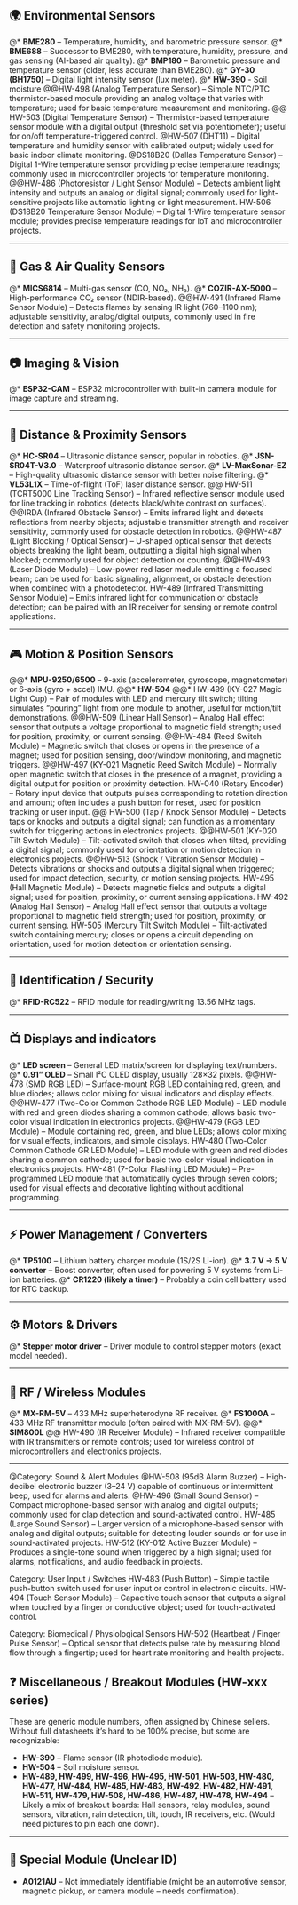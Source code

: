 ## 🌍 Environmental Sensors

@* **BME280** – Temperature, humidity, and barometric pressure sensor.
@* **BME688** – Successor to BME280, with temperature, humidity, pressure, and gas sensing (AI-based air quality).
@* **BMP180** – Barometric pressure and temperature sensor (older, less accurate than BME280).
@* **GY-30 (BH1750)** – Digital light intensity sensor (lux meter).
@* **HW-390** - Soil moisture
@@HW-498 (Analog Temperature Sensor) – Simple NTC/PTC thermistor-based module providing an analog voltage that varies with temperature; used for basic temperature measurement and monitoring.
@@ HW-503 (Digital Temperature Sensor) – Thermistor-based temperature sensor module with a digital output (threshold set via potentiometer); useful for on/off temperature-triggered control.
@HW-507 (DHT11) – Digital temperature and humidity sensor with calibrated output; widely used for basic indoor climate monitoring.
@DS18B20 (Dallas Temperature Sensor) – Digital 1-Wire temperature sensor providing precise temperature readings; commonly used in microcontroller projects for temperature monitoring.
@@HW-486 (Photoresistor / Light Sensor Module) – Detects ambient light intensity and outputs an analog or digital signal; commonly used for light-sensitive projects like automatic lighting or light measurement.
HW-506 (DS18B20 Temperature Sensor Module) – Digital 1-Wire temperature sensor module; provides precise temperature readings for IoT and microcontroller projects.

---

## 🧪 Gas & Air Quality Sensors

@* **MICS6814** – Multi-gas sensor (CO, NO₂, NH₃).
@* **COZIR-AX-5000** – High-performance CO₂ sensor (NDIR-based).
@@HW-491 (Infrared Flame Sensor Module) – Detects flames by sensing IR light (760–1100 nm); adjustable sensitivity, analog/digital outputs, commonly used in fire detection and safety monitoring projects.

---

## 📷 Imaging & Vision

@* **ESP32-CAM** – ESP32 microcontroller with built-in camera module for image capture and streaming.

---

## 📡 Distance & Proximity Sensors

@* **HC-SR04** – Ultrasonic distance sensor, popular in robotics.
@* **JSN-SR04T-V3.0** – Waterproof ultrasonic distance sensor.
@* **LV-MaxSonar-EZ** – High-quality ultrasonic distance sensor with better noise filtering.
@* **VL53L1X** – Time-of-flight (ToF) laser distance sensor.
@@ HW-511 (TCRT5000 Line Tracking Sensor) – Infrared reflective sensor module used for line tracking in robotics (detects black/white contrast on surfaces).
@@IRDA (Infrared Obstacle Sensor) – Emits infrared light and detects reflections from nearby objects; adjustable transmitter strength and receiver sensitivity, commonly used for obstacle detection in robotics.
@@HW-487 (Light Blocking / Optical Sensor) – U-shaped optical sensor that detects objects breaking the light beam, outputting a digital high signal when blocked; commonly used for object detection or counting.
@@HW-493 (Laser Diode Module) – Low-power red laser module emitting a focused beam; can be used for basic signaling, alignment, or obstacle detection when combined with a photodetector.
HW-489 (Infrared Transmitting Sensor Module) – Emits infrared light for communication or obstacle detection; can be paired with an IR receiver for sensing or remote control applications.


---

## 🎮 Motion & Position Sensors

@@* **MPU-9250/6500** – 9-axis (accelerometer, gyroscope, magnetometer) or 6-axis (gyro + accel) IMU.
@@* **HW-504**
@@* HW-499 (KY-027 Magic Light Cup) – Pair of modules with LED and mercury tilt switch; tilting simulates “pouring” light from one module to another, useful for motion/tilt demonstrations.
@@HW-509 (Linear Hall Sensor) – Analog Hall effect sensor that outputs a voltage proportional to magnetic field strength; used for position, proximity, or current sensing.
@@HW-484 (Reed Switch Module) – Magnetic switch that closes or opens in the presence of a magnet; used for position sensing, door/window monitoring, and magnetic triggers.
@@HW-497 (KY-021 Magnetic Reed Switch Module) – Normally open magnetic switch that closes in the presence of a magnet, providing a digital output for position or proximity detection.
HW-040 (Rotary Encoder) – Rotary input device that outputs pulses corresponding to rotation direction and amount; often includes a push button for reset, used for position tracking or user input.
@@ HW-500 (Tap / Knock Sensor Module) – Detects taps or knocks and outputs a digital signal; can function as a momentary switch for triggering actions in electronics projects.
@@HW-501 (KY-020 Tilt Switch Module) – Tilt-activated switch that closes when tilted, providing a digital signal; commonly used for orientation or motion detection in electronics projects.
@@HW-513 (Shock / Vibration Sensor Module) – Detects vibrations or shocks and outputs a digital signal when triggered; used for impact detection, security, or motion sensing projects.
HW-495 (Hall Magnetic Module) – Detects magnetic fields and outputs a digital signal; used for position, proximity, or current sensing applications.
HW-492 (Analog Hall Sensor) – Analog Hall effect sensor that outputs a voltage proportional to magnetic field strength; used for position, proximity, or current sensing.
HW-505 (Mercury Tilt Switch Module) – Tilt-activated switch containing mercury; closes or opens a circuit depending on orientation, used for motion detection or orientation sensing.

---

## 🔑 Identification / Security

@* **RFID-RC522** – RFID module for reading/writing 13.56 MHz tags.

---

## 📺 Displays and indicators

@* **LED screen** – General LED matrix/screen for displaying text/numbers.
@* **0.91” OLED** – Small I²C OLED display, usually 128×32 pixels.
@@HW-478 (SMD RGB LED) – Surface-mount RGB LED containing red, green, and blue diodes; allows color mixing for visual indicators and display effects.
@@HW-477 (Two-Color Common Cathode RGB LED Module) – LED module with red and green diodes sharing a common cathode; allows basic two-color visual indication in electronics projects.
@@HW-479 (RGB LED Module) – Module containing red, green, and blue LEDs; allows color mixing for visual effects, indicators, and simple displays.
HW-480 (Two-Color Common Cathode GR LED Module) – LED module with green and red diodes sharing a common cathode; used for basic two-color visual indication in electronics projects.
HW-481 (7-Color Flashing LED Module) – Pre-programmed LED module that automatically cycles through seven colors; used for visual effects and decorative lighting without additional programming.

---

## ⚡ Power Management / Converters

@* **TP5100** – Lithium battery charger module (1S/2S Li-ion).
@* **3.7 V → 5 V converter** – Boost converter, often used for powering 5 V systems from Li-ion batteries.
@* **CR1220 (likely a timer)** – Probably a coin cell battery used for RTC backup.

---

## ⚙️ Motors & Drivers

@* **Stepper motor driver** – Driver module to control stepper motors (exact model needed).

---

## 📡 RF / Wireless Modules

@* **MX-RM-5V** – 433 MHz superheterodyne RF receiver.
@* **FS1000A** – 433 MHz RF transmitter module (often paired with MX-RM-5V).
@@* **SIM800L**
@@ HW-490 (IR Receiver Module) – Infrared receiver compatible with IR transmitters or remote controls; used for wireless control of microcontrollers and electronics projects.

---

@Category: Sound & Alert Modules
@HW-508 (95dB Alarm Buzzer) – High-decibel electronic buzzer (3–24 V) capable of continuous or intermittent beep, used for alarms and alerts.
@HW-496 (Small Sound Sensor) – Compact microphone-based sensor with analog and digital outputs; commonly used for clap detection and sound-activated control.
HW-485 (Large Sound Sensor) – Larger version of a microphone-based sensor with analog and digital outputs; suitable for detecting louder sounds or for use in sound-activated projects.
HW-512 (KY-012 Active Buzzer Module) – Produces a single-tone sound when triggered by a high signal; used for alarms, notifications, and audio feedback in projects.


Category: User Input / Switches
HW-483 (Push Button) – Simple tactile push-button switch used for user input or control in electronic circuits. 
HW-494 (Touch Sensor Module) – Capacitive touch sensor that outputs a signal when touched by a finger or conductive object; used for touch-activated control.

Category: Biomedical / Physiological Sensors
HW-502 (Heartbeat / Finger Pulse Sensor) – Optical sensor that detects pulse rate by measuring blood flow through a fingertip; used for heart rate monitoring and health projects.

## ❓ Miscellaneous / Breakout Modules (HW-xxx series)

These are generic module numbers, often assigned by Chinese sellers. Without full datasheets it’s hard to be 100% precise, but some are recognizable:

* **HW-390** – Flame sensor (IR photodiode module).
* **HW-504** – Soil moisture sensor.
* **HW-489, HW-499, HW-496, HW-495, HW-501, HW-503, HW-480, HW-477, HW-484, HW-485, HW-483, HW-492, HW-482, HW-491, HW-511, HW-479, HW-508, HW-486, HW-487, HW-478, HW-494** – Likely a mix of breakout boards: Hall sensors, relay modules, sound sensors, vibration, rain detection, tilt, touch, IR receivers, etc. (Would need pictures to pin each one down).

---

## 🚦 Special Module (Unclear ID)

* **A0121AU** – Not immediately identifiable (might be an automotive sensor, magnetic pickup, or camera module – needs confirmation).